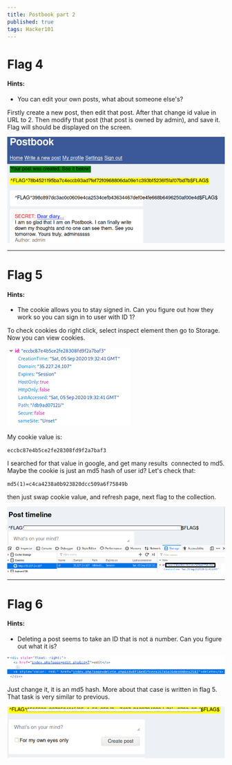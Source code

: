 ```yaml
---
title: Postbook part 2
published: true
tags: Hacker101
---
```


# Flag 4

#### Hints:

* You can edit your own posts, what about someone else's?

Firstly create a new post, then edit that post. After that change id value in URL to 2. Then modify that post (that post is owned by admin), and save it. Flag will should be displayed on the screen.

![Flag](/assets/postbook/flag4/flag.png)

* * *

# Flag 5

#### Hints:
* The cookie allows you to stay signed in. Can you figure out how they work so you can sign in to user with ID 1?

To check cookies do right click, select inspect element then go to Storage. Now you can view cookies.

![Cookie](/assets/postbook/flag5/cookie.png)

My cookie value is:
```
eccbc87e4b5ce2fe28308fd9f2a7baf3
```
I searched for that value in google, and get many results  connected to md5. Maybe the cookie is just an md5 hash of user id? Let's check that:
```
md5(1)=c4ca4238a0b923820dcc509a6f75849b
```
then just swap cookie value, and refresh page, next flag to the collection.

![Cookie](/assets/postbook/flag5/flag.png)

* * *

# Flag 6

#### Hints:
* Deleting a post seems to take an ID that is not a number. Can you figure out what it is?

![Cookie](/assets/postbook/flag6/post_id.png)

Just change it, it is an md5 hash. More about that case is written in flag 5. That task is very similar to previous.

![Flag](/assets/postbook/flag6/flag.png)